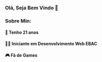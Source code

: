 ### Olá, Seja Bem Vindo 👋
### Sobre Min:
#### 🥳 Tenho 21 anos
#### 👨‍🎓 Iniciante em Desenvolvimento Web EBAC
#### 🎮 Fã de Games 
